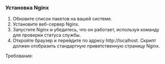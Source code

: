 
### Установка Nginx

1. Обновите список пакетов на вашей системе.
2. Установите веб-сервер Nginx.
3. Запустите Nginx и убедитесь, что он работает, используя команду для проверки статуса службы.
4. Откройте браузер и перейдите по адресу http://localhost. Скрипт должен отобразить стандартную приветственную страницу Nginx.

Требования:
